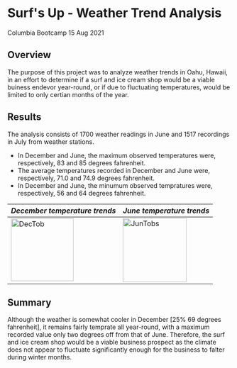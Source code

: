 # Surf's Up - Weather Trend Analysis
Columbia Bootcamp 15 Aug 2021

## Overview
The purpose of this project was to analyze weather trends in Oahu, Hawaii, in an effort to determine if a surf and ice cream shop would be a viable buiness endevor year-round, or if due to fluctuating temperatures, would be limited to only certian months of the year. 

## Results
The analysis consists of 1700 weather readings in June and 1517 recordings in July from weather stations.
- In December and June, the maximum observed temperatures were, respectively, 83 and 85 degrees fahrenheit.
- The average temperatures recorded in December and June were, respectively, 71.0 and 74.9 degrees fahrenheit.
- In December and June, the minumum observed tempratures were, respectively, 56 and 64 degrees fahrenheit.

*December temperature trends* | *June temperature trends*
---------------------------- | ----------------------------
<img width="141" alt="DecTob" src="https://user-images.githubusercontent.com/85713470/129498398-d612fc56-4d66-4fff-a900-207c53b84737.png"> | <img width="144" alt="JunTobs" src="https://user-images.githubusercontent.com/85713470/129498409-cd5979ad-501a-4057-9aba-acc34068822d.png">

## Summary
Although the weather is somewhat cooler in December [25% 69 degrees fahrenheit], it remains fairly temprate all year-round, with a maximum recorded value only two degrees off from that of June. Therefore, the surf and ice cream shop would be a viable business prospect as the climate does not appear to fluctuate significantly enough for the business to falter during winter months. 



